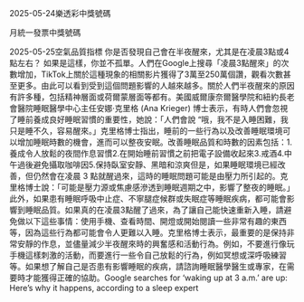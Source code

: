 
2025-05-24樂透彩中獎號碼

                                
月統一發票中獎號碼
                             
2025-05-25空氣品質指標
                              你是否發現自己會在半夜醒來，尤其是在凌晨3點或4點左右？ 如果是這樣，你並不孤單。人們在Google上搜尋「凌晨3點醒來」的次數增加，TikTok上關於這種現象的相關影片獲得了3萬至250萬個讚，觀看次數甚至更多。由此可以看到受到這個問題影響的人越來越多。關於人們半夜醒來的原因有許多種，包括精神層面或荷爾蒙層面等都有。美國威爾康奈爾醫學院和紐約長老會醫院睡眠醫學中心主任安娜·克里格 (Ana Krieger) 博士表示，有時人們會忽視了睡前養成良好睡眠習慣的重要性，她說：「人們會說 “哦，我不是入睡困難，我只是睡不久，容易醒來。」克里格博士指出，睡前的一些行為以及改善睡眠環境可以增加睡眠時數的機會，進而可以整夜安眠。改善睡眠品質和時數的因素包括：1.養成令人放鬆的夜間作息習慣2.在開始睡前習慣之前把電子設備收起來3.戒酒4.中午過後避免攝取咖啡因5.保持臥室安靜、黑暗和涼爽但是，如果睡眠環境已經改善，但仍然會在凌晨 3 點就醒過來，這時的睡眠問題可能是由壓力所引起的。克里格博士說：「可能是壓力源或焦慮感滲透到睡眠週期之中，影響了整夜的睡眠。」此外，如果患有睡眠呼吸中止症、不寧腿症候群或失眠症等睡眠疾病，都可能會影響到睡眠品質。如果真的在凌晨3點醒了過來，為了讓自己能快速重新入睡，請避免做以下這些事情：使用手機、查看時間、開燈或開始閱讀一些非常有趣的東西等，因為這些行為都可能會令人更難以入睡。克里格博士表示，最重要的是保持非常安靜的作息，並儘量減少半夜醒來時的興奮感和活動行為。例如，不要進行像玩手機這樣刺激的活動，而要進行一些令自己放鬆的行為，例如冥想或深呼吸練習等。如果想了解自己是否患有影響睡眠的疾病，請諮詢睡眠醫學醫生或專家，在需要時才能獲得正確的協助。Google searches for ‘waking up at 3 a.m.’ are up: Here’s why it happens, according to a sleep expert